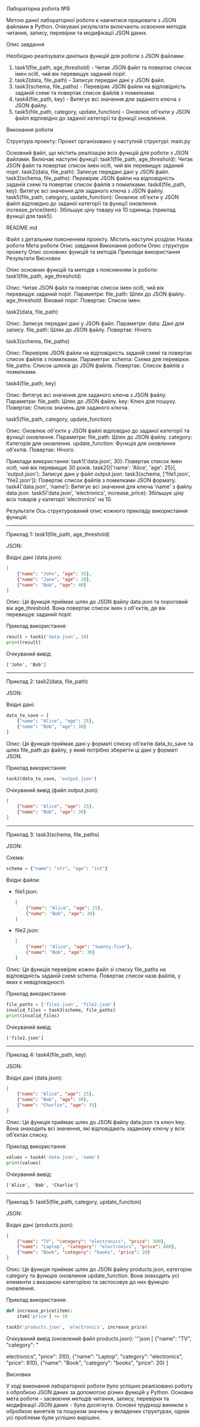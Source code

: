 Лабораторна робота №8

Метою даної лабораторної роботи є навчитися працювати з JSON файлами в Python. Очікувані результати включають освоєння методів читання, запису, перевірки та модифікації JSON даних.

Опис завдання

Необхідно реалізувати декілька функцій для роботи з JSON файлами:

1. task1(file_path, age_threshold) - Читає JSON файл та повертає список імен осіб, чий вік перевищує заданий поріг.
2. task2(data, file_path) - Записує передані дані у JSON файл.
3. task3(schema, file_paths) - Перевіряє JSON файли на відповідність заданій схемі та повертає список файлів з помилками.
4. task4(file_path, key) - Витягує всі значення для заданого ключа з JSON файлу.
5. task5(file_path, category, update_function) - Оновлює об'єкти у JSON файлі відповідно до заданої категорії та функції оновлення.

Виконання роботи

Структура проекту:
Проект організовано у наступній структурі:
main.py

Основний файл, що містить реалізацію всіх функцій для роботи з JSON файлами.
Включає наступні функції:
task1(file_path, age_threshold): Читає JSON файл та повертає список імен осіб, чий вік перевищує заданий поріг.
task2(data, file_path): Записує передані дані у JSON файл.
task3(schema, file_paths): Перевіряє JSON файли на відповідність заданій схемі та повертає список файлів з помилками.
task4(file_path, key): Витягує всі значення для заданого ключа з JSON файлу.
task5(file_path, category, update_function): Оновлює об'єкти у JSON файлі відповідно до заданої категорії та функції оновлення.
increase_price(item): Збільшує ціну товару на 10 одиниць (приклад функції для task5).

README.md

Файл з детальним поясненням проекту.
Містить наступні розділи:
Назва роботи
Мета роботи
Опис завдання
Виконання роботи
Опис структури проекту
Опис основних функцій та методів
Приклади використання
Результати
Висновки

Опис основних функцій та методів з поясненням їх роботи:
task1(file_path, age_threshold)

Опис: Читає JSON файл та повертає список імен осіб, чий вік перевищує заданий поріг.
Параметри:
file_path: Шлях до JSON файлу.
age_threshold: Віковий поріг.
Повертає: Список імен.

task2(data, file_path)

Опис: Записує передані дані у JSON файл.
Параметри:
data: Дані для запису.
file_path: Шлях до JSON файлу.
Повертає: Нічого.

task3(schema, file_paths)

Опис: Перевіряє JSON файли на відповідність заданій схемі та повертає список файлів з помилками.
Параметри:
schema: Схема для перевірки.
file_paths: Список шляхів до JSON файлів.
Повертає: Список файлів з помилками.

task4(file_path, key)

Опис: Витягує всі значення для заданого ключа з JSON файлу.
Параметри:
file_path: Шлях до JSON файлу.
key: Ключ для пошуку.
Повертає: Список значень для заданого ключа.

task5(file_path, category, update_function)

Опис: Оновлює об'єкти у JSON файлі відповідно до заданої категорії та функції оновлення.
Параметри:
file_path: Шлях до JSON файлу.
category: Категорія для оновлення.
update_function: Функція для оновлення об'єктів.
Повертає: Нічого.

Приклади використання:
task1('data.json', 30): Повертає список імен осіб, чий вік перевищує 30 років.
task2([{'name': 'Alice', 'age': 25}], 'output.json'): Записує дані у файл output.json.
task3(schema, ['file1.json', 'file2.json']): Повертає список файлів з помилками JSON формату.
task4('data.json', 'name'): Витягує всі значення для ключа 'name' з файлу data.json.
task5('data.json', 'electronics', increase_price): Збільшує ціну всіх товарів у категорії 'electronics' на 10.

Результати
Ось структурований опис кожного прикладу використання функцій:

---

Приклад 1: task1(file_path, age_threshold)

JSON:

Вхідні дані (data.json):
```json
[
    {"name": "John", "age": 35},
    {"name": "Jane", "age": 28},
    {"name": "Bob", "age": 40}
]
```

Опис:
Ця функція приймає шлях до JSON файлу data.json та пороговий вік age_threshold. Вона повертає список імен з об'єктів, де вік перевищує заданий поріг.

Приклад використання:
```python
result = task1('data.json', 30)
print(result)
```

Очікуваний вивід:
```
['John', 'Bob']
```

---

Приклад 2: task2(data, file_path)

JSON:

Вхідні дані:
```python
data_to_save = [
    {"name": "Alice", "age": 25},
    {"name": "Bob", "age": 30}
]
```

Опис:
Ця функція приймає дані у форматі списку об'єктів data_to_save та шлях file_path до файлу, у який потрібно зберегти ці дані у форматі JSON.

Приклад використання:
```python
task2(data_to_save, 'output.json')
```

Очікуваний вивід (файл output.json):
```json
[
    {"name": "Alice", "age": 25},
    {"name": "Bob", "age": 30}
]
```

---

Приклад 3: task3(schema, file_paths)

JSON:

Схема:
```python
schema = {"name": "str", "age": "int"}
```

Вхідні файли:
- file1.json:
    ```json
    [
        {"name": "Alice", "age": 25},
        {"name": "Bob", "age": 30}
    ]
    ```
- file2.json:
    ```json
    [
        {"name": "Alice", "age": "twenty-five"},
        {"name": "Bob", "age": 30}
    ]
    ```

Опис:
Ця функція перевіряє кожен файл зі списку file_paths на відповідність заданій схемі schema. Повертає список назв файлів, у яких є невідповідності.

Приклад використання:
```python
file_paths = ['file1.json', 'file2.json']
invalid_files = task3(schema, file_paths)
print(invalid_files)
```

Очікуваний вивід:
```
['file2.json']
```

---

Приклад 4: task4(file_path, key)

JSON:

Вхідні дані (data.json):
```json
[
    {"name": "Alice", "age": 25},
    {"name": "Bob", "age": 30},
    {"name": "Charlie", "age": 35}
]
```

Опис:
Ця функція приймає шлях до JSON файлу data.json та ключ key. Вона знаходить всі значення, які відповідають заданому ключу у всіх об'єктах списку.

Приклад використання:
```python
values = task4('data.json', 'name')
print(values)
```

Очікуваний вивід:
```
['Alice', 'Bob', 'Charlie']
```

---

Приклад 5: task5(file_path, category, update_function)

JSON:

Вхідні дані (products.json):
```json
[
    {"name": "TV", "category": "electronics", "price": 300},
    {"name": "Laptop", "category": "electronics", "price": 800},
    {"name": "Book", "category": "books", "price": 20}
]
```

Опис:
Ця функція приймає шлях до JSON файлу products.json, категорію category та функцію оновлення update_function. Вона знаходить усі елементи з вказаною категорією та застосовує до них функцію оновлення.

Приклад використання:
```python
def increase_price(item):
    item['price'] += 10

task5('products.json', 'electronics', increase_price)
```

Очікуваний вивід (оновлений файл products.json):
'''json
[
    {"name": "TV", "category": "

electronics", "price": 310},
    {"name": "Laptop", "category": "electronics", "price": 810},
    {"name": "Book", "category": "books", "price": 20}
]

Висновки

У ході виконання лабораторної роботи було успішно реалізовано роботу з обробкою JSON даних за допомогою різних функцій у Python. Основна мета роботи - засвоєння методів читання, запису, перевірки та модифікації JSON даних - була досягнута. Основні труднощі виникли з обробкою винятків та пошуком значень у вкладених структурах, однак усі проблеми були успішно вирішені.
